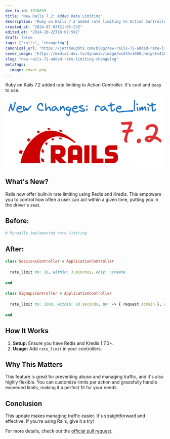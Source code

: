 ```yaml
---
dev_to_id: 1910839
title: "New Rails 7.2: Added Rate Limiting"
description: "Ruby on Rails 7.2 added rate limiting to Action Controller. It's cool and easy to use.            ..."
created_at: "2024-07-03T21:05:23Z"
edited_at: "2024-10-22T18:07:59Z"
draft: false
tags: ["rails", "changelog"]
canonical_url: "https://jetthoughts.com/blog/new-rails-72-added-rate-limiting-changelog/"
cover_image: "https://media2.dev.to/dynamic/image/width=1000,height=420,fit=cover,gravity=auto,format=auto/https%3A%2F%2Fdev-to-uploads.s3.amazonaws.com%2Fuploads%2Farticles%2Fhuuki7kw1dji10iqrd44.png"
slug: "new-rails-72-added-rate-limiting-changelog"
metatags:
  image: cover.png
---
```

Ruby on Rails 7.2 added rate limiting to Action Controller. It's cool and easy to use.

![rate_limit in Rails 7.2](file_0.png)


What's New?
-----------

Rails now offer built-in rate limiting using Redis and Kredis. This empowers you to control how often a user can act within a given time, putting you in the driver's seat.


Before:
-------

```ruby
# Manually implemented rate limiting
```

After:
------

```ruby
class SessionsController < ApplicationController

  rate_limit to: 10, within: 3.minutes, only: :create

end

class SignupsController < ApplicationController

  rate_limit to: 1000, within: 10.seconds, by: -> { request.domain }, with: -> { redirect_to busy_controller_url, alert: "Too many signups!" }, only: :new

end
```

How It Works
------------

1.  **Setup:** Ensure you have Redis and Kredis 1.7.0+.
2.  **Usage:** Add `rate_limit` in your controllers.

Why This Matters
----------------

This feature is great for preventing abuse and managing traffic, and it's also highly flexible. You can customize limits per action and gracefully handle exceeded limits, making it a perfect fit for your needs.

Conclusion
----------

This update makes managing traffic easier. It's straightforward and effective. If you're using Rails, give it a try!

For more details, check out the [official pull request](https://github.com/rails/rails/pull/50490).